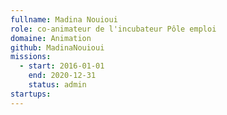 ```yaml
---
fullname: Madina Nouioui
role: co-animateur de l'incubateur Pôle emploi
domaine: Animation
github: MadinaNouioui
missions:
  - start: 2016-01-01
    end: 2020-12-31
    status: admin 
startups:
---
```

